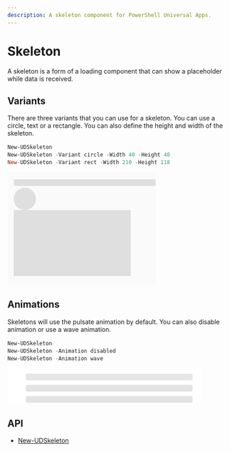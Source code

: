 ```yaml
---
description: A skeleton component for PowerShell Universal Apps.
---
```


# Skeleton

A skeleton is a form of a loading component that can show a placeholder while data is received.

## Variants

There are three variants that you can use for a skeleton. You can use a circle, text or a rectangle. You can also define the height and width of the skeleton.

```powershell
New-UDSkeleton
New-UDSkeleton -Variant circle -Width 40 -Height 40
New-UDSkeleton -Variant rect -Width 210 -Height 118
```

![Skeletons](<../../../.gitbook/assets/image (476).png>)

## Animations

Skeletons will use the pulsate animation by default. You can also disable animation or use a wave animation.

```powershell
New-UDSkeleton
New-UDSkeleton -Animation disabled
New-UDSkeleton -Animation wave
```

![Animations](../../../.gitbook/assets/animation.gif)

## API

* [New-UDSkeleton](https://github.com/ironmansoftware/universal-docs/blob/master/cmdlets/New-UDSkeleton.txt)
